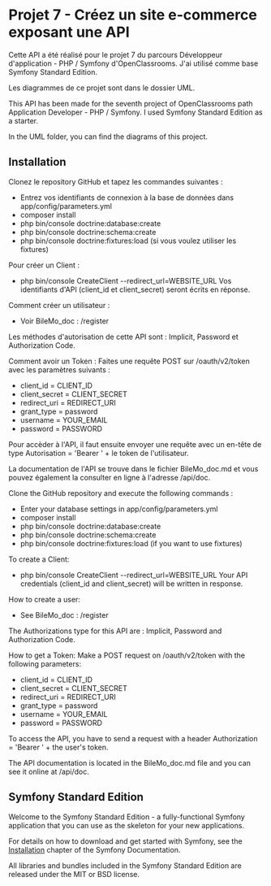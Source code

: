 # Projet 7 - Créez un site e-commerce exposant une API

Cette API a été réalisé pour le projet 7 du parcours Développeur d'application - PHP / Symfony d'OpenClassrooms.
J'ai utilisé comme base Symfony Standard Edition.

Les diagrammes de ce projet sont dans le dossier UML.

This API has been made for the seventh project of OpenClassrooms path Application Developer - PHP / Symfony.
I used Symfony Standard Edition as a starter.

In the UML folder, you can find the diagrams of this project.

## Installation

Clonez le repository GitHub et tapez les commandes suivantes :
- Entrez vos identifiants de connexion à la base de données dans app/config/parameters.yml
- composer install
- php bin/console doctrine:database:create
- php bin/console doctrine:schema:create
- php bin/console doctrine:fixtures:load (si vous voulez utiliser les fixtures)

Pour créer un Client :
- php bin/console CreateClient --redirect_url=WEBSITE_URL
Vos identifiants d'API (client_id et client_secret) seront écrits en réponse.

Comment créer un utilisateur :
- Voir BileMo_doc : /register

Les méthodes d'autorisation de cette API sont : Implicit, Password et Authorization Code.

Comment avoir un Token :
Faites une requête POST sur /oauth/v2/token avec les paramètres suivants :
- client_id = CLIENT_ID
- client_secret = CLIENT_SECRET
- redirect_uri = REDIRECT_URI
- grant_type = password
- username = YOUR_EMAIL
- password = PASSWORD

Pour accèder à l'API, il faut ensuite envoyer une requête avec un en-tête de type Autorisation = 'Bearer ' + le token de l'utilisateur.

La documentation de l'API se trouve dans le fichier BileMo_doc.md et vous pouvez également la consulter en ligne à l'adresse /api/doc.

Clone the GitHub repository and execute the following commands :
- Enter your database settings in app/config/parameters.yml
- composer install
- php bin/console doctrine:database:create
- php bin/console doctrine:schema:create
- php bin/console doctrine:fixtures:load (if you want to use fixtures)

To create a Client:
- php bin/console CreateClient --redirect_url=WEBSITE_URL
Your API credentials (client_id and client_secret) will be written in response.

How to create a user:
- See BileMo_doc : /register

The Authorizations type for this API are : Implicit, Password and Authorization Code.

How to get a Token:
Make a POST request on /oauth/v2/token with the following parameters:
- client_id = CLIENT_ID
- client_secret = CLIENT_SECRET
- redirect_uri = REDIRECT_URI
- grant_type = password
- username = YOUR_EMAIL
- password = PASSWORD

To access the API, you have to send a request with a header Authorization = 'Bearer ' + the user's token.

The API documentation is located in the BileMo_doc.md file and you can see it online at /api/doc.

## Symfony Standard Edition

Welcome to the Symfony Standard Edition - a fully-functional Symfony
application that you can use as the skeleton for your new applications.

For details on how to download and get started with Symfony, see the
[Installation](https://symfony.com/doc/3.3/setup.html) chapter of the Symfony Documentation.

All libraries and bundles included in the Symfony Standard Edition are
released under the MIT or BSD license.

